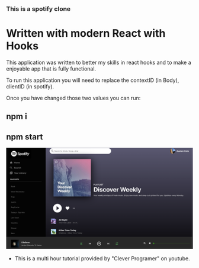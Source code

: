 ### This is a spotify clone 
# Written with modern React with Hooks

This application was written to better my skills in react hooks and to make a enjoyable app that is fully functional. 

To run this application you will need to replace the contextID (in Body), clientID (in spotify).

Once you have changed those two values you can run:
## npm i
## npm start

![Spotify](./client-react/public/picture.png)

* This is a multi hour tutorial provided by "Clever Programer" on youtube. 
